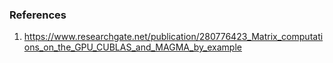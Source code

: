 ### References
1. https://www.researchgate.net/publication/280776423_Matrix_computations_on_the_GPU_CUBLAS_and_MAGMA_by_example
